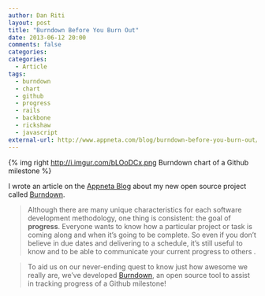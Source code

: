 ```yaml
---
author: Dan Riti
layout: post
title: "Burndown Before You Burn Out"
date: 2013-06-12 20:00
comments: false
categories:
categories:
  - Article
tags:
  - burndown
  - chart
  - github
  - progress
  - rails
  - backbone
  - rickshaw
  - javascript
external-url: http://www.appneta.com/blog/burndown-before-you-burn-out/
---
```


{% img right http://i.imgur.com/bLOoDCx.png Burndown chart of a Github milestone %}

I wrote an article on the [Appneta Blog][1] about my new open source project
called [Burndown][2].

> Although there are many unique characteristics for each software development methodology, one thing is consistent: the goal of **progress**. Everyone wants to know how a particular project or task is coming along and when it’s going to be complete. So even if you don’t believe in due dates and delivering to a schedule, it’s still useful to know and to be able to communicate your current progress to others .

> To aid us on our never-ending quest to know just how awesome we really are, we’ve developed [Burndown][2], an open source tool to assist in tracking progress of a Github milestone!

 [1]: http://www.appneta.com/blog/burndown-before-you-burn-out/
 [2]: http://burndown.io
 [3]: http://www.appneta.com/blog/wp-content/uploads/2013/07/Burnout-Chart.png
 [4]: http://i.imgur.com/KODC4v0.png?1
